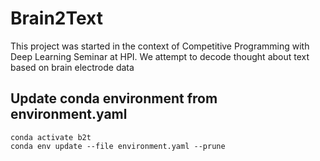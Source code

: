 # Brain2Text
This project was started in the context of Competitive Programming with Deep Learning Seminar at HPI. 
We attempt to decode thought about text based on brain electrode data

## Update conda environment from environment.yaml
```
conda activate b2t
conda env update --file environment.yaml --prune
```